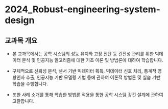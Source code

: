 # 2024_Robust-engineering-system-design

## 교과목 개요
- 본 교과목에서는 공학 시스템의 성능 유지와 고장 진단 등 건전성 관리를 위한 빅데이터 분석 및 인공지능 알고리즘에 대한 기초 이론 및 방법론에 대하여 학습합니다.

- 구체적으로 신뢰성 분석, 센서 기반 빅데이터 획득, 빅데이터 신호 처리, 통계적 영향인자 추출, 인공지능 기반 모델링 기법 등에 관하여 이론적 방법론 및 실습 기반 학습을 수행합니다. 

- 또한 사례 소개를 통해 학습한 방법론 적용을 통한 공학 시스템 강건 설계에 관하여 고찰합니다.


